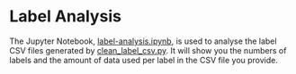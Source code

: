 # Label Analysis
The Jupyter Notebook, [label-analysis.ipynb](./label-analysis.ipynb), is used to analyse the label CSV files generated 
by [clean_label_csv.py](../labelling/clean_label_csv.py). It will show you the numbers of labels and the amount of data
used per label in the CSV file you provide.